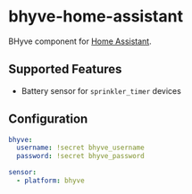 # bhyve-home-assistant

BHyve component for [Home Assistant](https://www.home-assistant.io/).

## Supported Features
* Battery sensor for `sprinkler_timer` devices

## Configuration

```yaml
bhyve:
  username: !secret bhyve_username
  password: !secret bhyve_password

sensor:
  - platform: bhyve
```


